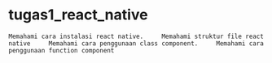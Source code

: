 # tugas1_react_native
    Memahami cara instalasi react native.     Memahami struktur file react native     Memahami cara penggunaan class component.     Memahami cara penggunaan function component
